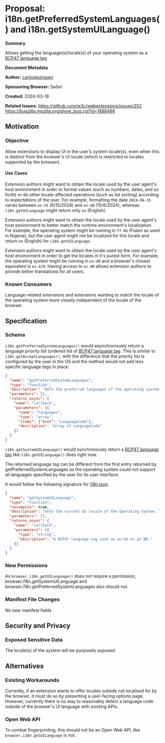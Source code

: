 # Proposal: i18n.getPreferredSystemLanguages() and i18n.getSystemUILanguage()

**Summary**

Allows getting the language(s)/locale(s) of your operating system as a [BCP47 language tag](https://www.rfc-editor.org/bcp/bcp47.html)

**Document Metadata**

**Author:** [carlosjeurissen](https://github.com/carlosjeurissen)

**Sponsoring Browser:** Safari

**Created:** 2024-03-18

**Related Issues:**
https://github.com/w3c/webextensions/issues/252
https://bugzilla.mozilla.org/show_bug.cgi?id=1888486

## Motivation

### Objective

Allow extensions to display UI in the user's system locale(s), even when this is distinct from the browser's UI locale (which is restricted to locales supported by the browser).

#### Use Cases

Extension authors might want to obtain the locale used by the user agent's host environment in order to format values (such as numbers, dates, and so forth) or do other locale-affected operations (such as list sorting) according to expectations of the user. For example, formatting the date `2024-06-15` varies between `en-US` (6/15/2024) and `en-GB` (15/6/2024), whereas `i18n.getUILanguage` might return only `en` (English).

Extension authors might want to obtain the locale used by the user agent's host environment to better match the runtime environment's localization. For example, the operating system might be running in `ff-NG` (Fulani as used in Nigeria), but the user agent might not be localized for this locale and return `en` (English) for `i18n.getUILanguage`.

Extension authors might want to obtain the locale used by the user agent's host environment in order to get the locales in it's purest form. For example, the operating system might be running in `es-AR` and a browser's closest equivalent is `es-419`. Having access to `es-AR` allows extension authors to provide better translations for all users.

### Known Consumers

Language-related extensions and extensions wanting to match the locale of the operating system more closely independent of the locale of the browser.

## Specification

### Schema

`i18n.getPreferredSystemLanguages()` would asynchronously return a language priority list (ordered list of [BCP47 language tag](https://www.rfc-editor.org/bcp/bcp47.html). This is similar to `i18n.getAcceptLanguages()`, with the difference that the priority list is configured by the user in the OS and the method would not add less specific language tags in place.

```json
{
  "name": "getPreferredSystemLanguages",
  "type": "function",
  "description": "Gets the preferred languages of the operating system. This is different from the languages set in the browser; to get those, use $(ref:i18n.getAcceptLanguages).",
  "parameters": [],
  "returns_async": {
    "name": "callback",
    "parameters": [{
      "name": "languages",
      "type": "array",
      "items": {"$ref": "LanguageCode"},
      "description": "Array of LanguageCode"
    }]
  }
}

```

`i18n.getSystemUILanguage()` would synchronously return a [BCP47 language tag](https://www.rfc-editor.org/bcp/bcp47.html) like `i18n.getUILanguage()` does right now.

The returned language tag can be different from the first entry returned by getPreferredSystemLanguages as the operating system could not support all languages specified by the user for its user interface.

It would follow the following signature for [i18n.json](https://chromium.googlesource.com/chromium/src/+/4299ce68496b32ba309e2f012e0db5b4b8cd478a/extensions/common/api/i18n.json):

```json
{
  "name": "getSystemUILanguage",
  "type": "function",
  "nocompile": true,
  "description": "Gets the current UI locale of the Operating System. This is different from $(ref:i18n.getUILanguage) which returns the UI locale of the web browser.",
  "parameters": [],
  "returns_async": {
    "name": "callback",
    "parameters": [{
      "type": "string",
      "description": "A BCP47 language tag such as en-US or pt-BR."
    }]
  }
}
```

### New Permissions

As `browser.i18n.getUILanguage()` does not require a permission, browser.i18n.getSystemUILanguage and browser.i18n.getPreferredSystemLanguages also should not.

### Manifest File Changes

No new manifest fields

## Security and Privacy

### Exposed Sensitive Data

The locale(s) of the system will be purposely exposed.

## Alternatives

### Existing Workarounds

Currently, if an extension wants to offer locales outside not localised for by the browser, it must do so by presenting a user-facing options page. However, currently there is no way to reasonably detect a language code outside of the browser's UI language with existing APIs.

### Open Web API

To combat fingerprinting, this should not be an Open Web API, like `browser.i18n.getUILanguage` is not.
